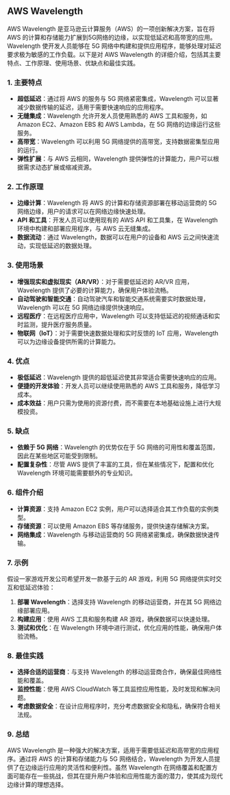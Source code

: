 ## AWS Wavelength

AWS Wavelength 是亚马逊云计算服务（AWS）的一项创新解决方案，旨在将 AWS 的计算和存储能力扩展到5G网络的边缘，以实现低延迟和高带宽的应用。Wavelength 使开发人员能够在 5G 网络中构建和提供应用程序，能够处理对延迟要求极为敏感的工作负载。以下是对 AWS Wavelength 的详细介绍，包括其主要特点、工作原理、使用场景、优缺点和最佳实践。

### 1. **主要特点**
- **超低延迟**：通过将 AWS 的服务与 5G 网络紧密集成，Wavelength 可以显著减少数据传输的延迟，适用于需要快速响应的应用程序。
- **无缝集成**：Wavelength 允许开发人员使用熟悉的 AWS 工具和服务，如 Amazon EC2、Amazon EBS 和 AWS Lambda，在 5G 网络的边缘运行这些服务。
- **高带宽**：Wavelength 可以利用 5G 网络提供的高带宽，支持数据密集型应用的运行。
- **弹性扩展**：与 AWS 云相同，Wavelength 提供弹性的计算能力，用户可以根据需求动态扩展或缩减资源。

### 2. **工作原理**
- **边缘计算**：Wavelength 将 AWS 的计算和存储资源部署在移动运营商的 5G 网络边缘，用户的请求可以在网络边缘快速处理。
- **API 和工具**：开发人员可以使用现有的 AWS API 和工具集，在 Wavelength 环境中构建和部署应用程序，与 AWS 云无缝集成。
- **数据流动**：通过 Wavelength，数据可以在用户的设备和 AWS 云之间快速流动，实现低延迟的数据处理。

### 3. **使用场景**
- **增强现实和虚拟现实（AR/VR）**：对于需要低延迟的 AR/VR 应用，Wavelength 提供了必要的计算能力，确保用户体验流畅。
- **自动驾驶和智能交通**：自动驾驶汽车和智能交通系统需要实时数据处理，Wavelength 可以在 5G 网络边缘提供快速响应。
- **远程医疗**：在远程医疗应用中，Wavelength 可以支持低延迟的视频通话和实时监测，提升医疗服务质量。
- **物联网（IoT）**：对于需要快速数据处理和实时反馈的 IoT 应用，Wavelength 可以为边缘设备提供所需的计算能力。

### 4. **优点**
- **极低延迟**：Wavelength 提供的超低延迟使其非常适合需要快速响应的应用。
- **便捷的开发体验**：开发人员可以继续使用熟悉的 AWS 工具和服务，降低学习成本。
- **成本效益**：用户只需为使用的资源付费，而不需要在本地基础设施上进行大规模投资。

### 5. **缺点**
- **依赖于 5G 网络**：Wavelength 的优势仅在于 5G 网络的可用性和覆盖范围，因此在某些地区可能受到限制。
- **配置复杂性**：尽管 AWS 提供了丰富的工具，但在某些情况下，配置和优化 Wavelength 环境可能需要额外的专业知识。

### 6. **组件介绍**
- **计算资源**：支持 Amazon EC2 实例，用户可以选择适合其工作负载的实例类型。
- **存储资源**：可以使用 Amazon EBS 等存储服务，提供快速存储解决方案。
- **网络集成**：Wavelength 与移动运营商的 5G 网络紧密集成，确保数据快速传输。

### 7. **示例**
假设一家游戏开发公司希望开发一款基于云的 AR 游戏，利用 5G 网络提供实时交互和低延迟体验：
1. **部署 Wavelength**：选择支持 Wavelength 的移动运营商，并在其 5G 网络边缘部署应用。
2. **构建应用**：使用 AWS 工具和服务构建 AR 游戏，确保数据可以快速处理。
3. **测试和优化**：在 Wavelength 环境中进行测试，优化应用的性能，确保用户体验流畅。

### 8. **最佳实践**
- **选择合适的运营商**：与支持 Wavelength 的移动运营商合作，确保最佳网络性能和覆盖。
- **监控性能**：使用 AWS CloudWatch 等工具监控应用性能，及时发现和解决问题。
- **考虑数据安全**：在设计应用程序时，充分考虑数据安全和隐私，确保符合相关法规。

### 9. **总结**
AWS Wavelength 是一种强大的解决方案，适用于需要低延迟和高带宽的应用程序。通过将 AWS 的计算和存储能力与 5G 网络结合，Wavelength 为开发人员提供了在边缘运行应用的灵活性和便利性。虽然 Wavelength 在网络覆盖和配置方面可能存在一些挑战，但其在提升用户体验和应用性能方面的潜力，使其成为现代边缘计算的理想选择。